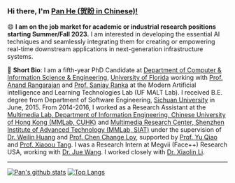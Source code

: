 ### Hi there, I'm [Pan He (贺盼 in Chinese)!](https://panhe.org/) 

😄 **I am on the job market for academic or industrial research positions starting Summer/Fall 2023.** I am interested in developing the essential AI techniques and seamlessly integrating them for creating or empowering real-time downstream applications in next-generation infrastructure systems.

🌱 **Short Bio**: I am a fifth-year PhD Candidate at [Department of Computer & Information Science & Engineering](https://www.cise.ufl.edu/), [University of Florida](https://www.ufl.edu/) working with [Prof. Anand Rangarajan](https://www.cise.ufl.edu/~anand/) and [Prof. Sanjay Ranka](https://sanjayranka.com/) at the Modern Artificial intelligence and Learning Technologies Lab (UF MALT Lab). I received B.E. degree from Department of Software Engineering, [Sichuan University]([http://www.scu.edu.cn/en/](https://www.scu.edu.cn/)) in June, 2015. From 2014-2016, I worked as a Research Assistant at the [Multimedia Lab, Department of Information Engineering, Chinese University of Hong Kong (MMLab, CUHK)](http://mmlab.ie.cuhk.edu.hk/) and [Multimedia Research Center, Shenzhen Institute of Advanced Technology (MMLab, SIAT)](http://mmlab.siat.ac.cn/) under the supervision of [Dr. Weilin Huang](http://www.whuang.org/) and [Prof. Chen Change Loy](https://www.mmlab-ntu.com/person/ccloy/), supported by [Prof. Yu Qiao](http://mmlab.siat.ac.cn/yuqiao/) and [Prof. Xiaoou Tang](http://www.ie.cuhk.edu.hk/people/xotang.shtml). I was a Research Intern at Megvii (Face++) Research USA, working with [Dr. Jue Wang](https://juewang725.github.io/). I worked closely with [Dr. Xiaolin Li](http://www.cognizationlab.ai/andyli).


----

[![Pan's github stats](https://github-readme-stats.vercel.app/api?username=bestsonny&theme=material-palenight&include_all_commits&count_private)](https://github.com/anuraghazra/github-readme-stats)
[![Top Langs](https://github-readme-stats.vercel.app/api/top-langs/?username=bestsonny&theme=material-palenight&layout=compact)](https://github.com/anuraghazra/github-readme-stats)


